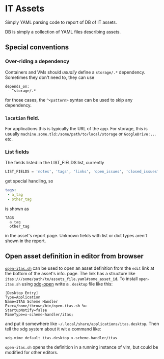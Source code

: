 # IT Assets

Simply YAML parsing code to report of DB of IT assets.

DB is simply a collection of YAML files describing assets.

## Special conventions

### Over-riding a dependency

Containers and VMs should *usually* define a `storage/.*` dependency.
Sometimes they don't need to, they can use
```
depends_on:
 - ^storage/.*
```
for those cases, the `^<pattern>` syntax can be used to skip any dependency.

### `location` field.

For applications this is typically the URL of the app.  For storage, this is
usually `machine.some.tld:/some/path/to/local/storage` or `GoogleDrive:...`
etc.

### List fields

The fields listed in the LIST_FIELDS list, currently
```python
LIST_FIELDS = 'notes', 'tags', 'links', 'open_issues', 'closed_issues'
```
get special handling, so
```yaml
tags:
 - a_tag
 - other_tag
```
is shown as 
```
TAGS
  a_tag
  other_tag
```
in the asset's report page.  Unknown fields with list or dict types aren't
shown in the report.   

## Open asset definition in editor from browser

[`open-itas.sh`](./itassets/open-itas.sh) can be used to open an asset definition
from the `edit` link at the bottom of the asset's info. page.  The link has a
structure like `itas:///some/path/to/assets_file.yaml#some_asset_id`.  To
install `open-itas.sh` using
[xdg-open](https://www.freedesktop.org/wiki/Software/xdg-utils/) write a
`.desktop` file like this:
```
[Desktop Entry]
Type=Application
Name=ITAS Scheme Handler
Exec=/home/tbrown/bin/open-itas.sh %u
StartupNotify=false
MimeType=x-scheme-handler/itas;
```
and put it somewhere like `~/.local/share/applications/itas.desktop`.  Then
tell the xdg system about it wit a command like:
```shell
xdg-mime default itas.desktop x-scheme-handler/itas   
```
`open-itas.sh` opens the definition in a running instance of vim, but could be
modified for other editors.

